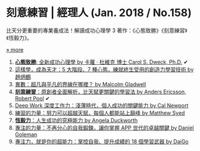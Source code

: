 # 刻意練習 | 經理人 (Jan. 2018 / No.158)

比天分更重要的專業養成法！解讀成功心理學 3 著作：《心態致勝》《刻意練習》《恆毅力》。

[» more](https://www.managertoday.com.tw/magazines/view/127424)

1. [**心態致勝**: 全新成功心理學 by 卡蘿 ‧ 杜維克 博士 Carol S. Dweck, Ph.D.](https://books.google.com.tw/books?id=XTEkDwAAQBAJ&hl=zh-TW&num=10) ✔
1. [這樣學，成為天才：5 大階段、7 種心態，練就終生受用的創造力學習技術 by 趙炳鶴](http://www.books.com.tw/products/0010763877)
1. [異數：超凡與平凡的界線在哪裡？ by Malcolm Gladwell](http://www.books.com.tw/products/0010668300)
1. [**刻意練習**：原創者全面解析，比天賦更關鍵的學習法 by Anders Ericsson, Robert Pool](http://www.books.com.tw/products/0010752714) ✔
1. [Deep Work 深度工作力：淺薄時代，個人成功的關鍵能力 by Cal Newport](http://www.books.com.tw/products/0010758381)
1. [練習的力量：努力可以超越天賦，每個人都能站上巔峰 by Matthew Syed](http://www.books.com.tw/products/0010768149)
1. [**恆毅力**：人生成功的究極能力 by Angela Duckworth](http://www.books.com.tw/products/0010736310)
1. [專注的力量：不再分心的自我鍛鍊，讓你掌握 APP 世代的卓越關鍵 by Daniel Goleman](http://www.books.com.tw/products/0010631218)
1. [專注力，就是你的超能力：掌控自我、提升成績的 18 個學習武器 by DaiGo](http://www.books.com.tw/products/0010755805)

